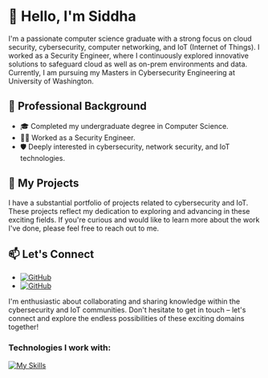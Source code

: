 # 👋 Hello, I'm Siddha

I'm a passionate computer science graduate with a strong focus on cloud security, cybersecurity, computer networking, and IoT (Internet of Things). I worked as a Security Engineer, where I continuously explored innovative solutions to safeguard cloud as well as on-prem environments and data. Currently, I am pursuing my Masters in Cybersecurity Engineering at University of Washington. 

## 💼 Professional Background
- 🎓 Completed my undergraduate degree in Computer Science.
- 👷‍♂️ Worked as a Security Engineer. 
- 🛡️ Deeply interested in cybersecurity, network security, and IoT technologies.

## 🚀 My Projects
I have a substantial portfolio of projects related to cybersecurity and IoT. These projects reflect my dedication to exploring and advancing in these exciting fields. If you're curious and would like to learn more about the work I've done, please feel free to reach out to me.

## 📫 Let's Connect
- [![GitHub](https://img.shields.io/static/v1?message=Email&logo=gmail&labelColor=5c5c5c&color=1182c3&logoColor=white&label=%20&style=plastic)](mailto:mehtasiddha@gmail.com)
- [![GitHub](https://img.shields.io/badge/LinkedIn-blue?style=plastic&logo=linkedin&logoColor=white)](https://www.linkedin.com/in/siddha-mehta)

I'm enthusiastic about collaborating and sharing knowledge within the cybersecurity and IoT communities. Don't hesitate to get in touch – let's connect and explore the endless possibilities of these exciting domains together!


### Technologies I work with: 
[![My Skills](https://skillicons.dev/icons?i=aws,azure,gcp,git,jenkins,raspberrypi,arduino,linux,c,cpp,python,javascript,java)](https://skillicons.dev)


